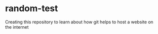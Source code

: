 # random-test
Creating this repository to learn about how git helps to host a website on the internet

